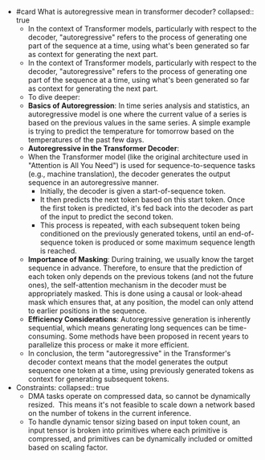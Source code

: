 - #card What is autoregressive mean in transformer decoder?
  collapsed:: true
	- In the context of Transformer models, particularly with respect to the decoder, "autoregressive" refers to the process of generating one part of the sequence at a time, using what's been generated so far as context for generating the next part.
	- In the context of Transformer models, particularly with respect to the decoder, "autoregressive" refers to the process of generating one part of the sequence at a time, using what's been generated so far as context for generating the next part.
	- To dive deeper:
	- **Basics of Autoregression**: In time series analysis and statistics, an autoregressive model is one where the current value of a series is based on the previous values in the same series. A simple example is trying to predict the temperature for tomorrow based on the temperatures of the past few days.
	- **Autoregressive in the Transformer Decoder**:
	- When the Transformer model (like the original architecture used in "Attention is All You Need") is used for sequence-to-sequence tasks (e.g., machine translation), the decoder generates the output sequence in an autoregressive manner.
		- Initially, the decoder is given a start-of-sequence token.
		- It then predicts the next token based on this start token. Once the first token is predicted, it's fed back into the decoder as part of the input to predict the second token.
		- This process is repeated, with each subsequent token being conditioned on the previously generated tokens, until an end-of-sequence token is produced or some maximum sequence length is reached.
	- **Importance of Masking**: During training, we usually know the target sequence in advance. Therefore, to ensure that the prediction of each token only depends on the previous tokens (and not the future ones), the self-attention mechanism in the decoder must be appropriately masked. This is done using a causal or look-ahead mask which ensures that, at any position, the model can only attend to earlier positions in the sequence.
	- **Efficiency Considerations**: Autoregressive generation is inherently sequential, which means generating long sequences can be time-consuming. Some methods have been proposed in recent years to parallelize this process or make it more efficient.
	- In conclusion, the term "autoregressive" in the Transformer's decoder context means that the model generates the output sequence one token at a time, using previously generated tokens as context for generating subsequent tokens.
- Constraints:
  collapsed:: true
	- DMA tasks operate on compressed data, so cannot be dynamically resized.  This means it's not feasible to scale down a network based on the number of tokens in the current inference.
	- To handle dynamic tensor sizing based on input token count, an input tensor is broken into primitives where each primitive is compressed, and primitives can be dynamically included or omitted based on scaling factor.